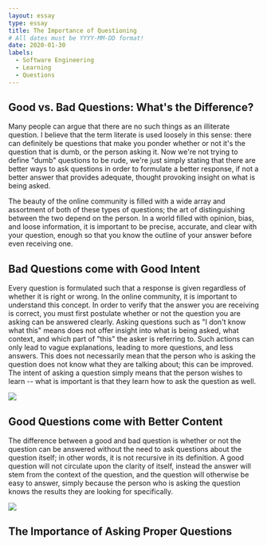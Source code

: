 ```yaml
---
layout: essay
type: essay
title: The Importance of Questioning
# All dates must be YYYY-MM-DD format!
date: 2020-01-30
labels:
  - Software Engineering
  - Learning
  - Questions
---
```


## Good vs. Bad Questions: What's the Difference?

Many people can argue that there are no such things as an illiterate question. I believe that the term literate is used loosely in this sense: there can definitely be questions that make you ponder whether or not it's the question that is dumb, or the person asking it. Now we're not trying to define "dumb" questions to be rude, we're just simply stating that there are better ways to ask questions in order to formulate a better response, if not a better answer that provides adequate, thought provoking insight on what is being asked.  

The beauty of the online community is filled with a wide array and assortment of both of these types of questions; the art of distinguishing between the two depend on the person. In a world filled with opinion, bias, and loose information, it is important to be precise, accurate, and clear with your question, enough so that you know the outline of your answer before even receiving one. 

## Bad Questions come with Good Intent

Every question is formulated such that a response is given regardless of whether it is right or wrong. In the online community, it is important to understand this concept. In order to verify that the answer you are receiving is correct, you must first postulate whether or not the question you are asking can be answered clearly. Asking questions such as "I don't know what this" means does not offer insight into what is being asked, what context, and which part of "this" the asker is referring to. Such actions can only lead to vague explanations, leading to more questions, and less answers. This does not necessarily mean that the person who is asking the question does not know what they are talking about; this can be improved. The intent of asking a question simply means that the person wishes to learn -- what is important is that they learn how to ask the question as well. 

![](badquestion.png)

## Good Questions come with Better Content

The difference between a good and bad question is whether or not the question can be answered without the need to ask questions about the question itself; in other words, it is not recursive in its definition. A good question will not circulate upon the clarity of itself, instead the answer will stem from the context of the question, and the question will otherwise be easy to answer, simply because the person who is asking the question knows the results they are looking for specifically.

![](goodquestion.png)

## The Importance of Asking Proper Questions

